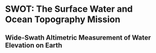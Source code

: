 # SWOT: The Surface Water and Ocean Topography Mission  
## Wide-Swath Altimetric Measurement of Water  Elevation on Earth  
